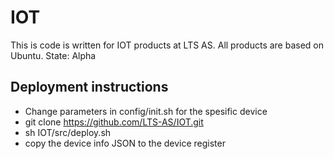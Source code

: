 # IOT
This is code is written for IOT products at LTS AS. All products are based on Ubuntu.
State: Alpha

## Deployment instructions
- Change parameters in config/init.sh for the spesific device
- git clone https://github.com/LTS-AS/IOT.git
- sh IOT/src/deploy.sh
- copy the device info JSON to the device register
